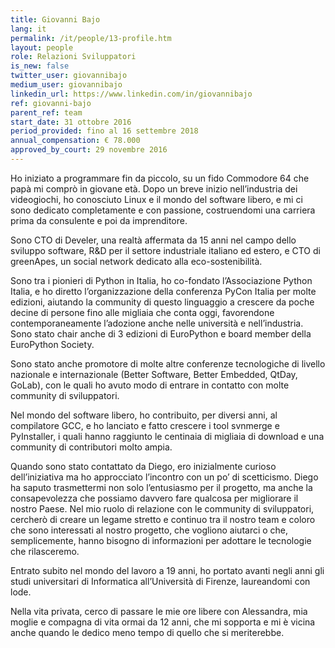 ```yaml
---
title: Giovanni Bajo
lang: it
permalink: /it/people/13-profile.htm
layout: people
role: Relazioni Sviluppatori
is_new: false
twitter_user: giovannibajo
medium_user: giovannibajo
linkedin_url: https://www.linkedin.com/in/giovannibajo
ref: giovanni-bajo
parent_ref: team
start_date: 31 ottobre 2016
period_provided: fino al 16 settembre 2018
annual_compensation: € 78.000
approved_by_court: 29 novembre 2016
---
```

Ho iniziato a programmare fin da piccolo, su un fido Commodore 64 che papà mi comprò in giovane età. Dopo un breve inizio nell’industria dei videogiochi, ho conosciuto Linux e il mondo del software libero, e mi ci sono dedicato completamente e con passione, costruendomi una carriera prima da consulente e poi da imprenditore.

Sono CTO di Develer, una realtà affermata da 15 anni nel campo dello sviluppo software, R&D per il settore industriale italiano ed estero, e CTO di greenApes, un social network dedicato alla eco-sostenibilità.

Sono tra i pionieri di Python in Italia, ho co-fondato l’Associazione Python Italia, e ho diretto l’organizzazione della conferenza PyCon Italia per molte edizioni, aiutando la community di questo linguaggio a crescere da poche decine di persone fino alle migliaia che conta oggi, favorendone contemporaneamente l’adozione anche nelle università e nell’industria. Sono stato chair anche di 3 edizioni di EuroPython e board member della EuroPython Society.

Sono stato anche promotore di molte altre conferenze tecnologiche di livello nazionale e internazionale (Better Software, Better Embedded, QtDay, GoLab), con le quali ho avuto modo di entrare in contatto con molte community di sviluppatori.

Nel mondo del software libero, ho contribuito, per diversi anni, al compilatore GCC, e ho lanciato e fatto crescere i tool svnmerge e PyInstaller, i quali hanno raggiunto le centinaia di migliaia di download e una community di contributori molto ampia.



Quando sono stato contattato da Diego, ero inizialmente curioso dell’iniziativa ma ho approcciato l’incontro con un po’ di scetticismo. Diego ha saputo trasmettermi non solo l’entusiasmo per il progetto, ma anche la consapevolezza che possiamo davvero fare qualcosa per migliorare il nostro Paese. Nel mio ruolo di relazione con le community di sviluppatori, cercherò di creare un legame stretto e continuo tra il nostro team e coloro che sono interessati al nostro progetto, che vogliono aiutarci o che, semplicemente, hanno bisogno di informazioni per adottare le tecnologie che rilasceremo.

Entrato subito nel mondo del lavoro a 19 anni, ho portato avanti negli anni gli studi universitari di Informatica all’Università di Firenze, laureandomi con lode.

Nella vita privata, cerco di passare le mie ore libere con Alessandra, mia moglie e compagna di vita ormai da 12 anni, che mi sopporta e mi è vicina anche quando le dedico meno tempo di quello che si meriterebbe.


